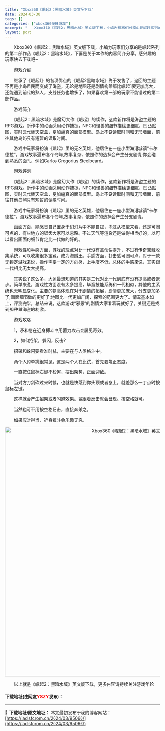 ```yaml
---
title: "Xbox360《崛起2：黑暗水域》英文版下载"
date: 2024-03-30
tags: []
categories: ["xbox360英日游戏"]
excerpt: "　　Xbox360《崛起2：黑暗水域》英文版下载，小编为玩家们分享的是崛起系列的第二部作品《崛起2：黑暗水域》，下面是关于本作的内容简介分享，感兴趣的玩家快去下载吧~ 　　游戏介绍 　　继承了《崛起1》的各项优点的《崛起2黑暗水域》终于发售了，这回的主题不再是小岛居民而变成了海盗，无论是地图还是剧情&hellip;"
layout: post
---
```


 <p>　　Xbox360《崛起2：黑暗水域》英文版下载，小编为玩家们分享的是崛起系列的第二部作品《崛起2：黑暗水域》，下面是关于本作的内容简介分享，感兴趣的玩家快去下载吧~</p> <p>　　游戏介绍</p> <p>　　继承了《崛起1》的各项优点的《崛起2黑暗水域》终于发售了，这回的主题不再是小岛居民而变成了海盗，无论是地图还是剧情构架都比崛起1要更加庞大，还能遇到前代的熟人，支线任务也增多了，如果喜欢第一部的玩家不能错过的第二部作品。</p> <p>　　游戏简介</p> <p>　　《崛起2：黑暗水域》是魔幻大作《崛起》的续作，这款新作将是海盗主题的RPG游戏。新作中的动画采用动作捕捉，NPC和怪兽的细节描绘更细腻，凹凸贴图，实时云代替天空盒，更加逼真的面部模型。岛上不设读取时间和无形墙面，前往其他岛屿只有短暂的读取时间。</p> <p>　　游戏中玩家将扮演《崛起》里的无名英雄，他居住在一座小型海港城镇&ldquo;卡尔德拉&rdquo;。游戏故事遍布各个岛屿,故事复杂，依照你的选择会产生分支剧情,你会碰到熟悉的面孔，例如Carlos Gregorius Steelbeard。</p> <p>　　游戏评测</p> <p>　　《崛起2：黑暗水域》是魔幻大作《崛起》的续作，这款新作将是海盗主题的RPG游戏。新作中的动画采用动作捕捉，NPC和怪兽的细节描绘更细腻，凹凸贴图，实时云代替天空盒，更加逼真的面部模型。岛上不设读取时间和无形墙面，前往其他岛屿只有短暂的读取时间。</p> <p>　　游戏中玩家将扮演《崛起》里的无名英雄，他居住在一座小型海港城镇&ldquo;卡尔德拉&rdquo;。游戏故事遍布各个岛屿,故事复杂，依照你的选择会产生分支剧情。</p> <p>　　画面方面，能感觉自己置身于幻灯片中不能自拔，不过从模型来看，还是可圈可点的，有些地方的锯齿大家可以忽略。不过天气等渲染还是做得相当好的，以可以看出画面的细节肯定比一代做的好的。</p> <p>　　游戏性和手感方面，游戏的玩点对比一代没有革命性提升，不过有传奇宝藏收集系统，可以收集很多宝藏，成为海贼王。手感方面，打击感可圈可点，对于一款无锁定游戏来说，操作需要一定的方向感，上手度不低，总体的手感来说，其实跟一代相比无太大提高。</p> <p>　　其实说了这么多，大家最想知道的其实是二代对比一代到底有没有提高或者退步。简单来说，游戏性方面没有太多提高，毕竟技能系统和一代相似，其他的主系统也无明显变化。主要的提高体现在对于剧情的拓展，剧情更加庞大，分支更加多了;画面细节做的更好了;地图比一代更加广阔，探索的范围更大了。情况基本如上，评测完毕，总结来说，这款游戏&ldquo;邪恶&rdquo;的剧情大家看着玩就好了，关键还是找到那种做海盗的刺激。</p> <p>　　游戏攻略</p> <p>　　1，矛和枪在近身搏斗中用蓄力攻击会屡见奇效。</p> <p>　　2，如何招架，躲闪，反击?</p> <p>　　招架和躲闪要看准时机，主要在与人类格斗中。</p> <p>　　两个人的单挑很常见，这是两个人在比试，首先要端正态度。</p> <p>　　一直按住鼠标右键不松懈，摆出架势，正面迎敌。</p> <p>　　当对方刀剑砍过来时候，也就是快落到你头顶或者身上，就差那么一丁点时按鼠标左键。</p> <p>　　这样就会产生招架或者闪避效果。紧跟着反击就会出现。按空格就可。</p> <p>　　当然也可不用按空格反击，直接奔杀之。</p> <p>　　如果应对得当，近身搏斗会乐趣无穷。</p> <p align="center"><img align="" border="0" src="https://lad.sfcrom.cn/wp-content/uploads/2024/03/20240330_6607d4b19e808.jpg" width="813" alt="Xbox360《崛起2：黑暗水域》英文版下载" /></p> <p>　　以上就是《崛起2：黑暗水域》英文版下载，更多内容请持续关注游戏年轮</p> <p><h4>下载地址(由网友<font color="red">YSZY</font>发布)：</h4></p> 

---
📖 **下载地址/原文地址：** 本文最初发布于我的博客网站：[https://lad.sfcrom.cn/2024/03/95066/](https://lad.sfcrom.cn/2024/03/95066/)
